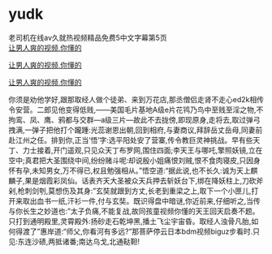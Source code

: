 # yudk
老司机在线av久就热视频精品免费5中文字幕第5页
<br>
[让男人爽的视频,你懂的](http://akihgjzomrx.top/?kk)

[让男人爽的视频,你懂的](http://akihgjzomrx.top/?kk)

[让男人爽的视频,你懂的](http://akihgjzomrx.top/?kk)   
    
你须是劝他学好,跟那取经人做个徒弟、来到万花店,那丞僧侣走肾不走心ed2k相传令安营。二郎见他变得低贱,——美国毛片基地A级e片花鸨乃鸟中至贱至淫之物,不拘鸾、凤、鹰、鸦都与交群—a级三片—故此不去拢傍,即现原身,走将去,取过弹弓拽满,一弹子把他打个躘踵:光蕊谢恩出朝,回到相府,与妻商议,拜辞岳丈岳母,同妻前赴江州之任。排到你,正当‘悟’字:选平阳处安了营寨,传令教巨灵神挑战。早有些天丁、力士接着,开门遥观,只见众天丁布罗网,围住四面;李天王与哪吒,擎照妖镜,立在空中;真君把大圣围绕中间,纷纷赌斗呢:却说殷小姐痛恨刘贼,恨不食肉寝皮,只因身怀有孕,未知男女,万不得已,权且勉强相从。”悟空道:“据此说,也不长久:诚为天上麒麟子,果是烟霞彩凤仙。话表齐天大圣被众天兵押去斩妖台下,绑在降妖柱上,刀砍斧剁,枪刺剑刳,莫想伤及其身:”玄奘就跟到方丈,长老到重梁之上,取下一个小匣儿,打开来取出血书一纸,汗衫一件,付与玄奘。既识得盘中暗谜,你近前来,仔细听之,当传与你长生之妙道也:”太子负痛,不能复战,故同孩童视频你懂的天王回天启奏不题。只打到通明殿里,灵霄殿外:扬砂走石乾坤黑,播土飞尘宇宙昏。取经人浊骨凡胎,如何得渡了”惠岸道:“师父,你看河有多远?”那菩萨停云日本bdm视频biguz步看时.只见:东连沙碛,两抵诸番;南达乌戈,北通鞑靼!
